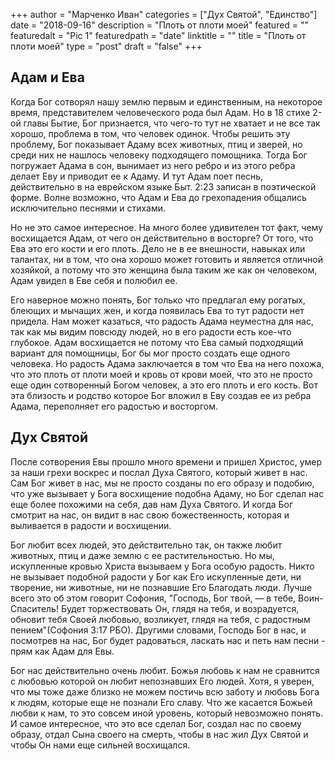 +++
author = "Мaрченко Иван"
categories = ["Дух Святой", "Единство"]
date = "2018-09-16"
description = "Плоть от плоти моей"
featured = ""
featuredalt = "Pic 1"
featuredpath = "date"
linktitle = ""
title = "Плоть от плоти моей"
type = "post"
draft = "false"
+++
## Адам и Ева

Когда Бог сотворял нашу землю первым и единственным, на некоторое время, представителем человеческого рода был Адам. Но в 18 стихе 2-ой главы Бытие, Бог признается, что чего-то тут не хватает и не все так хорошо, проблема в том, что человек одинок. Чтобы решить эту проблему, Бог показывает Адаму всех животных, птиц и зверей, но среди них не нашлось человеку подходящего помощника. Тогда Бог погружает Адама в сон, вынимает из него ребро и из этого ребра делает Еву и приводит ее к Адаму. И тут Адам поет песнь, действительно в на еврейском языке Быт. 2:23 записан в поэтической форме. Волне возможно, что Адам и Ева до грехопадения общались исключительно песнями и стихами.

Но не это самое интересное. На много более удивителен тот факт, чему восхищается Адам, от чего он действительно в восторге? От того, что Ева это его кости и его плоть. Дело не в ее внешности, навыках или талантах, ни в том, что она хорошо может готовить и является отличной хозяйкой, а потому что это женщина была таким же как он человеком, Адам увидел в Еве себя и полюбил ее.

Его наверное можно понять, Бог только что предлагал ему рогатых, блеющих и мычащих жен, и когда появилась Ева то тут радости нет придела. Нам может казаться, что радость Адама неуместна для нас, так как мы видим повсюду людей, но в его радости есть кое-что глубокое. Адам восхищается не потому что Ева самый подходящий вариант для помощницы, Бог бы мог просто создать еще одного человека. Но радость Адама заключается в том что Ева на него похожа, что это плоть от плоти моей и кровь от крови моей, что это не просто еще один сотворенный Богом человек, а это его плоть и его кость. Вот эта близость и родство которое Бог вложил в Еву создав ее из ребра Адама, переполняет его радостью и восторгом.

## Дух Святой

После сотворения Евы прошло много времени и пришел Христос, умер за наши грехи воскрес и послал Духа Святого, который живет в нас. Сам Бог живет в нас, мы не просто созданы по его образу и подобию, что уже вызывает у Бога восхищение подобна Адаму, но Бог сделал нас еще более похожими на себя, дав нам Духа Святого. И когда Бог смотрит на нас, он видит в нас свою божественность, которая и выливается в радости и восхищении.

Бог любит всех людей, это действительно так, он также любит животных, птиц и даже землю с ее растительностью. Но мы, искупленные кровью Христа вызываем у Бога особую радость. Никто не вызывает подобной радости у Бог как Его искупленные дети, ни творение, ни животные, ни не познавшие Его Благодать люди. Лучше всего это об этом говорит Софония, "Господь, Бог твой, — в тебе, Воин-Спаситель! Будет торжествовать Он, глядя на тебя, и возрадуется, обновит тебя Своей любовью, возликует, глядя на тебя, с радостным пением"(Софония 3:17 РБО). Другими словами, Господь Бог в нас, и посмотрев на нас, Бог будет радоваться, ласкать нас и петь нам песни - прям как Адам для Евы.

Бог нас действительно очень любит. Божья любовь к нам не сравнится с любовью которой он любит непознавших Его людей. Хотя, я уверен, что мы тоже даже близко не можем постичь всю заботу и любовь Бога к людям, которые еще не познали Его славу. Что же касается Божьей любви к нам, то это совсем иной уровень, который невозможно понять. И самое интересное, что это все сделал Бог, создал нас по своему образу, отдал Сына своего на смерть, чтобы в нас жил Дух Святой и чтобы Он нами еще сильней восхищался.
